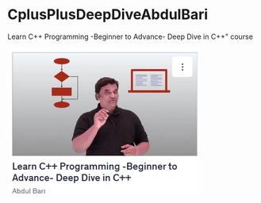 # CplusPlusDeepDiveAbdulBari
Learn C++ Programming -Beginner to Advance- Deep Dive in C++" course

![Abdul Bari](bari.png "Available on Udemy")